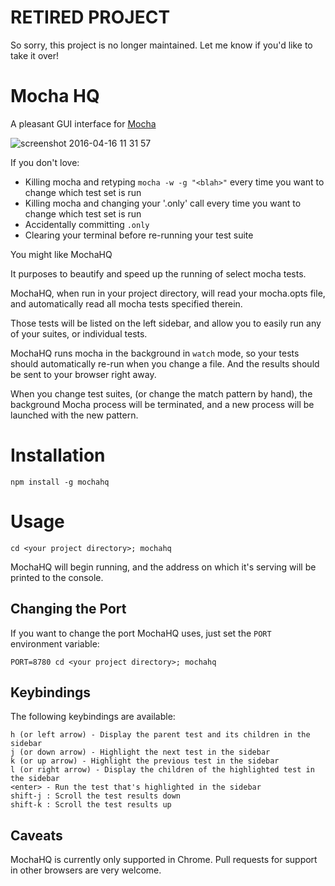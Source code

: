 # RETIRED PROJECT
So sorry, this project is no longer maintained. Let me know if you'd like to take it over!

# Mocha HQ

A pleasant GUI interface for [Mocha](https://mochajs.org/)

![screenshot 2016-04-16 11 31 57](https://cloud.githubusercontent.com/assets/1227109/14582589/eb13f8c4-03c6-11e6-94c8-af02a995e4de.png)

If you don't love:

- Killing mocha and retyping `mocha -w -g "<blah>"` every time you want to change which test set is run
- Killing mocha and changing your '.only' call every time you want to change which test set is run
- Accidentally committing `.only`
- Clearing your terminal before re-running your test suite

You might like MochaHQ

It purposes to beautify and speed up the running of select mocha tests.

MochaHQ, when run in your project directory, will read your mocha.opts file,
and automatically read all mocha tests specified therein.

Those tests will be listed on the left sidebar, and allow you to easily run any of your
suites, or individual tests.

MochaHQ runs mocha in the background in `watch` mode, so your tests should automatically re-run when
you change a file. And the results should be sent to your browser right away.

When you change test suites, (or change the match pattern by hand), the background
Mocha process will be terminated, and a new process will be launched with the new pattern.

# Installation

`npm install -g mochahq`

# Usage

`cd <your project directory>; mochahq`

MochaHQ will begin running, and the address on which it's serving will be
printed to the console.

## Changing the Port

If you want to change the port MochaHQ uses, just set the
`PORT` environment variable:

`PORT=8780 cd <your project directory>; mochahq`

## Keybindings

The following keybindings are available:

```
h (or left arrow) - Display the parent test and its children in the sidebar
j (or down arrow) - Highlight the next test in the sidebar
k (or up arrow) - Highlight the previous test in the sidebar
l (or right arrow) - Display the children of the highlighted test in the sidebar
<enter> - Run the test that's highlighted in the sidebar
shift-j : Scroll the test results down
shift-k : Scroll the test results up
```

## Caveats

MochaHQ is currently only supported in Chrome. Pull requests for support in other
browsers are very welcome.
